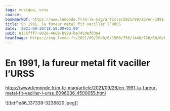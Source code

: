 ```yaml
---
tags: musique, urss
source:
bookmarkOf: https://www.lemonde.fr/m-le-mag/article/2021/09/26/en-1991-la-fureur-metal-fit-vaciller-l-urss_6096036_4500055.html
title: En 1991, la fureur metal fit vaciller l’URSS
date: '2021-09-26T18:58:00+02:00'
uuid: 9136fff7-9020-4689-b990-ba745defd3a4
headImage: https://img.lemde.fr/2021/09/20/0/0/1500/750/1440/720/60/0/bdf1e86_137339-3236820.jpg
---
```


# En 1991, la fureur metal fit vaciller l’URSS
https://www.lemonde.fr/m-le-mag/article/2021/09/26/en-1991-la-fureur-metal-fit-vaciller-l-urss_6096036_4500055.html

![[bdf1e86_137339-3236820.jpeg]]
